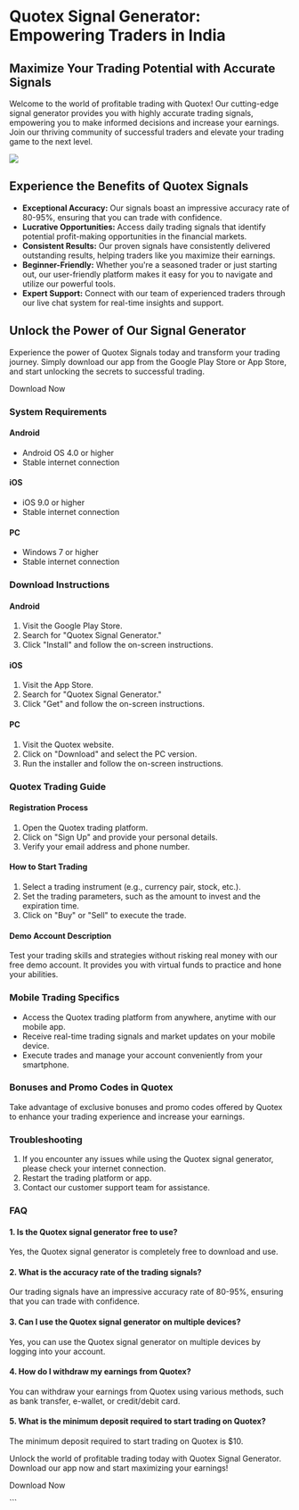 # Quotex Signal Generator: Empowering Traders in India

## Maximize Your Trading Potential with Accurate Signals

Welcome to the world of profitable trading with Quotex! Our cutting-edge
signal generator provides you with highly accurate trading signals,
empowering you to make informed decisions and increase your earnings.
Join our thriving community of successful traders and elevate your
trading game to the next level.

[![](https://static.quotex.io/files/8_en/300_250.jpg)](https://traff.sbs/brokerqxsignupf)

## Experience the Benefits of Quotex Signals

-   **Exceptional Accuracy:** Our signals boast an impressive accuracy
    rate of 80-95%, ensuring that you can trade with confidence.
-   **Lucrative Opportunities:** Access daily trading signals that
    identify potential profit-making opportunities in the financial
    markets.
-   **Consistent Results:** Our proven signals have consistently
    delivered outstanding results, helping traders like you maximize
    their earnings.
-   **Beginner-Friendly:** Whether you\'re a seasoned trader or just
    starting out, our user-friendly platform makes it easy for you to
    navigate and utilize our powerful tools.
-   **Expert Support:** Connect with our team of experienced traders
    through our live chat system for real-time insights and support.

## Unlock the Power of Our Signal Generator

Experience the power of Quotex Signals today and transform your trading
journey. Simply download our app from the Google Play Store or App
Store, and start unlocking the secrets to successful trading.

Download Now

### System Requirements

#### Android

-   Android OS 4.0 or higher
-   Stable internet connection

#### iOS

-   iOS 9.0 or higher
-   Stable internet connection

#### PC

-   Windows 7 or higher
-   Stable internet connection

### Download Instructions

#### Android

1.  Visit the Google Play Store.
2.  Search for "Quotex Signal Generator."
3.  Click "Install" and follow the on-screen instructions.

#### iOS

1.  Visit the App Store.
2.  Search for "Quotex Signal Generator."
3.  Click "Get" and follow the on-screen instructions.

#### PC

1.  Visit the Quotex website.
2.  Click on "Download" and select the PC version.
3.  Run the installer and follow the on-screen instructions.

### Quotex Trading Guide

#### Registration Process

1.  Open the Quotex trading platform.
2.  Click on "Sign Up" and provide your personal details.
3.  Verify your email address and phone number.

#### How to Start Trading

1.  Select a trading instrument (e.g., currency pair, stock, etc.).
2.  Set the trading parameters, such as the amount to invest and the
    expiration time.
3.  Click on "Buy" or "Sell" to execute the trade.

#### Demo Account Description

Test your trading skills and strategies without risking real money with
our free demo account. It provides you with virtual funds to practice
and hone your abilities.

### Mobile Trading Specifics

-   Access the Quotex trading platform from anywhere, anytime with our
    mobile app.
-   Receive real-time trading signals and market updates on your mobile
    device.
-   Execute trades and manage your account conveniently from your
    smartphone.

### Bonuses and Promo Codes in Quotex

Take advantage of exclusive bonuses and promo codes offered by Quotex to
enhance your trading experience and increase your earnings.

### Troubleshooting

1.  If you encounter any issues while using the Quotex signal generator,
    please check your internet connection.
2.  Restart the trading platform or app.
3.  Contact our customer support team for assistance.

### FAQ

#### 1. Is the Quotex signal generator free to use?

Yes, the Quotex signal generator is completely free to download and use.

#### 2. What is the accuracy rate of the trading signals?

Our trading signals have an impressive accuracy rate of 80-95%, ensuring
that you can trade with confidence.

#### 3. Can I use the Quotex signal generator on multiple devices?

Yes, you can use the Quotex signal generator on multiple devices by
logging into your account.

#### 4. How do I withdraw my earnings from Quotex?

You can withdraw your earnings from Quotex using various methods, such
as bank transfer, e-wallet, or credit/debit card.

#### 5. What is the minimum deposit required to start trading on Quotex?

The minimum deposit required to start trading on Quotex is \$10.

Unlock the world of profitable trading today with Quotex Signal
Generator. Download our app now and start maximizing your earnings!

Download Now

\`\`\`

